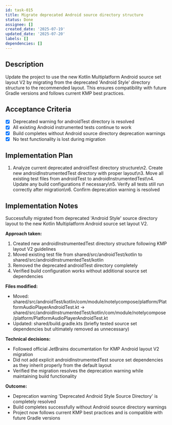 ```yaml
---
id: task-015
title: Migrate deprecated Android source directory structure
status: Done
assignee: []
created_date: '2025-07-19'
updated_date: '2025-07-20'
labels: []
dependencies: []
---
```


## Description

Update the project to use the new Kotlin Multiplatform Android source set layout V2 by migrating from the deprecated 'Android Style' directory structure to the recommended layout. This ensures compatibility with future Gradle versions and follows current KMP best practices.

## Acceptance Criteria

- [x] Deprecated warning for androidTest directory is resolved
- [x] All existing Android instrumented tests continue to work
- [x] Build completes without Android source directory deprecation warnings
- [x] No test functionality is lost during migration

## Implementation Plan

1. Analyze current deprecated androidTest directory structure\n2. Create new androidInstrumentedTest directory with proper layout\n3. Move all existing test files from androidTest to androidInstrumentedTest\n4. Update any build configurations if necessary\n5. Verify all tests still run correctly after migration\n6. Confirm deprecation warning is resolved

## Implementation Notes

Successfully migrated from deprecated 'Android Style' source directory layout to the new Kotlin Multiplatform Android source set layout V2. 

**Approach taken:**
1. Created new androidInstrumentedTest directory structure following KMP layout V2 guidelines
2. Moved existing test file from shared/src/androidTest/kotlin to shared/src/androidInstrumentedTest/kotlin
3. Removed the deprecated androidTest directory completely
4. Verified build configuration works without additional source set dependencies

**Files modified:**
- Moved: shared/src/androidTest/kotlin/com/module/notelycompose/platform/PlatformAudioPlayerAndroidTest.kt → shared/src/androidInstrumentedTest/kotlin/com/module/notelycompose/platform/PlatformAudioPlayerAndroidTest.kt
- Updated: shared/build.gradle.kts (briefly tested source set dependencies but ultimately removed as unnecessary)

**Technical decisions:**
- Followed official JetBrains documentation for KMP Android layout V2 migration
- Did not add explicit androidInstrumentedTest source set dependencies as they inherit properly from the default layout
- Verified the migration resolves the deprecation warning while maintaining build functionality

**Outcome:**
- Deprecation warning 'Deprecated Android Style Source Directory' is completely resolved
- Build completes successfully without Android source directory warnings
- Project now follows current KMP best practices and is compatible with future Gradle versions

